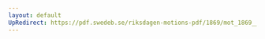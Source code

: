 ```yaml
---
layout: default
UpRedirect: https://pdf.swedeb.se/riksdagen-motions-pdf/1869/mot_1869__ak__00175/mot_1869__ak__00175_002.pdf
---
```

